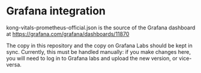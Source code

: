 # Grafana integration

kong-vitals-prometheus-official.json is the source of the Grafana dashboard at
https://grafana.com/grafana/dashboards/11870

The copy in this repository and the copy on Grafana Labs should be kept in
sync. Currently, this must be handled manually: if you make changes here, you
will need to log in to Grafana labs and upload the new version, or vice-versa.
